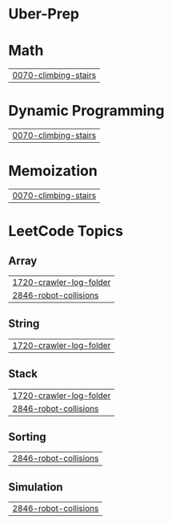 # Uber-Prep


# Math
|  |
| ------- |
| [0070-climbing-stairs](https://github.com/yash-agrawal03/Uber-Prep/tree/master/0070-climbing-stairs) |
# Dynamic Programming
|  |
| ------- |
| [0070-climbing-stairs](https://github.com/yash-agrawal03/Uber-Prep/tree/master/0070-climbing-stairs) |
# Memoization
|  |
| ------- |
| [0070-climbing-stairs](https://github.com/yash-agrawal03/Uber-Prep/tree/master/0070-climbing-stairs) |
<!---LeetCode Topics Start-->
# LeetCode Topics
## Array
|  |
| ------- |
| [1720-crawler-log-folder](https://github.com/yash-agrawal03/Uber-Prep/tree/master/1720-crawler-log-folder) |
| [2846-robot-collisions](https://github.com/yash-agrawal03/Uber-Prep/tree/master/2846-robot-collisions) |
## String
|  |
| ------- |
| [1720-crawler-log-folder](https://github.com/yash-agrawal03/Uber-Prep/tree/master/1720-crawler-log-folder) |
## Stack
|  |
| ------- |
| [1720-crawler-log-folder](https://github.com/yash-agrawal03/Uber-Prep/tree/master/1720-crawler-log-folder) |
| [2846-robot-collisions](https://github.com/yash-agrawal03/Uber-Prep/tree/master/2846-robot-collisions) |
## Sorting
|  |
| ------- |
| [2846-robot-collisions](https://github.com/yash-agrawal03/Uber-Prep/tree/master/2846-robot-collisions) |
## Simulation
|  |
| ------- |
| [2846-robot-collisions](https://github.com/yash-agrawal03/Uber-Prep/tree/master/2846-robot-collisions) |
<!---LeetCode Topics End-->